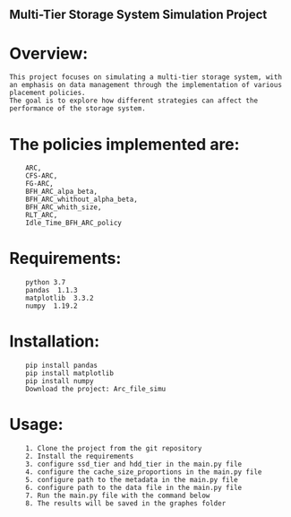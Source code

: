 
## Multi-Tier Storage System Simulation Project
# Overview: 
    This project focuses on simulating a multi-tier storage system, with an emphasis on data management through the implementation of various placement policies. 
    The goal is to explore how different strategies can affect the performance of the storage system.

# The policies implemented are: 
        ARC, 
        CFS-ARC, 
        FG-ARC, 
        BFH_ARC_alpa_beta, 
        BFH_ARC_whithout_alpha_beta, 
        BFH_ARC_whith_size, 
        RLT_ARC, 
        Idle_Time_BFH_ARC_policy    
               
    
# Requirements:   
        python 3.7
        pandas  1.1.3
        matplotlib  3.3.2
        numpy  1.19.2
        
# Installation:
        pip install pandas
        pip install matplotlib
        pip install numpy
        Download the project: Arc_file_simu
 
  # Usage:  
        1. Clone the project from the git repository
        2. Install the requirements
        3. configure ssd_tier and hdd_tier in the main.py file
        4. configure the cache_size_proportions in the main.py file
        5. configure path to the metadata in the main.py file
        6. configure path to the data file in the main.py file 
        7. Run the main.py file with the command below
        8. The results will be saved in the graphes folder
